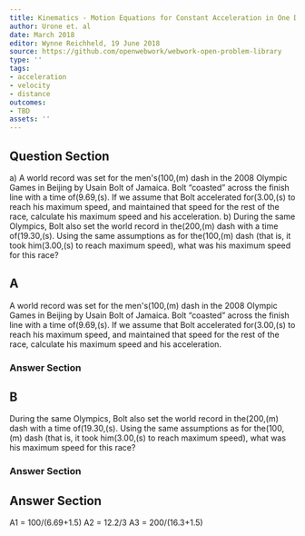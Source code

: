```yaml
---
title: Kinematics - Motion Equations for Constant Acceleration in One Dimension
author: Urone et. al
date: March 2018
editor: Wynne Reichheld, 19 June 2018
source: https://github.com/openwebwork/webwork-open-problem-library
type: ''
tags:
- acceleration
- velocity
- distance
outcomes:
- TBD
assets: ''
---
```


## Question Section 

a) A world record was set for the men's(100,(m) dash in the 2008 Olympic Games in Beijing by Usain Bolt of Jamaica. Bolt “coasted” across the finish line with a time of(9.69,(s). If we assume that Bolt accelerated for(3.00,(s) to reach his maximum speed, and maintained that speed for the rest of the race, calculate his maximum speed and his acceleration.
b) During the same Olympics, Bolt also set the world record in the(200,(m) dash with a time of(19.30,(s). Using the same assumptions as for the(100,(m) dash (that is, it took him(3.00,(s) to reach maximum speed), what was his maximum speed for this race?

## A
A world record was set for the men's(100,(m) dash in the 2008 Olympic Games in Beijing by Usain Bolt of Jamaica. Bolt “coasted” across the finish line with a time of(9.69,(s). If we assume that Bolt accelerated for(3.00,(s) to reach his maximum speed, and maintained that speed for the rest of the race, calculate his maximum speed and his acceleration.
### Answer Section
## B
During the same Olympics, Bolt also set the world record in the(200,(m) dash with a time of(19.30,(s). Using the same assumptions as for the(100,(m) dash (that is, it took him(3.00,(s) to reach maximum speed), what was his maximum speed for this race?
### Answer Section


## Answer Section

A1 = 100/(6.69+1.5)
A2 = 12.2/3
A3 = 200/(16.3+1.5)